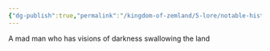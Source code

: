 ```yaml
---
{"dg-publish":true,"permalink":"/kingdom-of-zemland/5-lore/notable-historic-characters/last-dragon-slayer/"}
---
```


A mad man who has visions of darkness swallowing the land